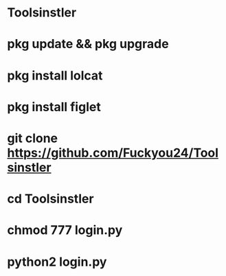 # Toolsinstler

# pkg update && pkg upgrade
# pkg install lolcat
# pkg install figlet

# git clone https://github.com/Fuckyou24/Toolsinstler
# cd Toolsinstler
# chmod 777 login.py
# python2 login.py
